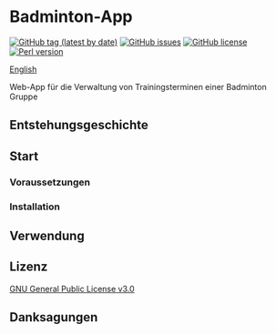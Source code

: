 # Badminton-App #
[![GitHub tag (latest by date)](https://img.shields.io/github/v/tag/Adspectus/Badminton-App?style=flat-square&label=Version)](https://github.com/Adspectus/Badminton-App/releases)
[![GitHub issues](https://img.shields.io/github/issues/Adspectus/Badminton-App?style=flat-square&label=Issues)](https://github.com/Adspectus/Badminton-App/issues)
[![GitHub license](https://img.shields.io/github/license/Adspectus/Badminton-App?style=flat-square&label=License)](https://github.com/Adspectus/Badminton-App/blob/master/LICENSE)
[![Perl version](https://img.shields.io/static/v1?label=Perl&message=5&color=yellow&style=flat-square)](https://www.perl.org/)

[English](README.md)

Web-App für die Verwaltung von Trainingsterminen einer Badminton Gruppe

## Entstehungsgeschichte

## Start

### Voraussetzungen

### Installation

## Verwendung

## Lizenz

[GNU General Public License v3.0](LICENSE)

## Danksagungen

